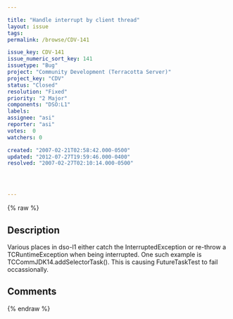 ```yaml
---

title: "Handle interrupt by client thread"
layout: issue
tags: 
permalink: /browse/CDV-141

issue_key: CDV-141
issue_numeric_sort_key: 141
issuetype: "Bug"
project: "Community Development (Terracotta Server)"
project_key: "CDV"
status: "Closed"
resolution: "Fixed"
priority: "2 Major"
components: "DSO:L1"
labels: 
assignee: "asi"
reporter: "asi"
votes:  0
watchers: 0

created: "2007-02-21T02:58:42.000-0500"
updated: "2012-07-27T19:59:46.000-0400"
resolved: "2007-02-27T02:10:14.000-0500"




---
```


{% raw %}

## Description

<div markdown="1" class="description">

Various places in dso-l1 either catch the InterruptedException or re-throw a TCRuntimeException when being interrupted. One such example is TCCommJDK14.addSelectorTask(). This is causing FutureTaskTest to fail occassionally.



</div>

## Comments



{% endraw %}

